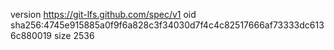 version https://git-lfs.github.com/spec/v1
oid sha256:4745e915885a0f9f6a828c3f34030d7f4c4c82517666af73333dc6136c880019
size 2536

